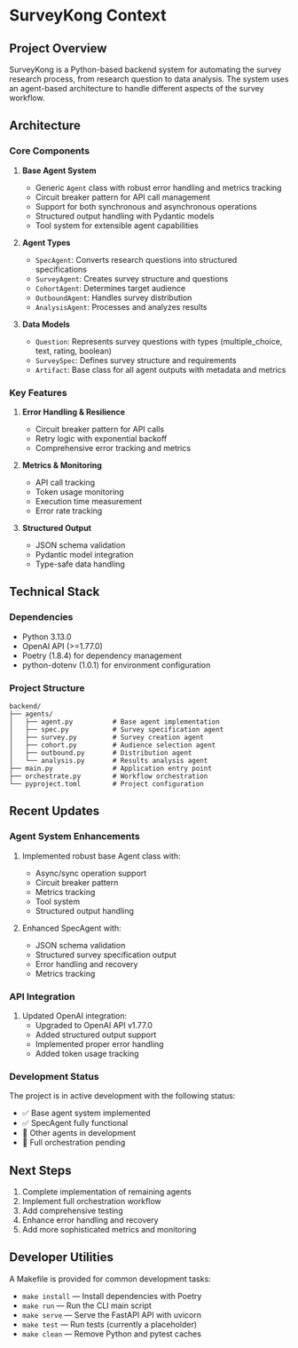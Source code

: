 # SurveyKong Context

## Project Overview

SurveyKong is a Python-based backend system for automating the survey research process, from research question to data analysis. The system uses an agent-based architecture to handle different aspects of the survey workflow.

## Architecture

### Core Components

1. **Base Agent System**

   - Generic `Agent` class with robust error handling and metrics tracking
   - Circuit breaker pattern for API call management
   - Support for both synchronous and asynchronous operations
   - Structured output handling with Pydantic models
   - Tool system for extensible agent capabilities

2. **Agent Types**

   - `SpecAgent`: Converts research questions into structured specifications
   - `SurveyAgent`: Creates survey structure and questions
   - `CohortAgent`: Determines target audience
   - `OutboundAgent`: Handles survey distribution
   - `AnalysisAgent`: Processes and analyzes results

3. **Data Models**
   - `Question`: Represents survey questions with types (multiple_choice, text, rating, boolean)
   - `SurveySpec`: Defines survey structure and requirements
   - `Artifact`: Base class for all agent outputs with metadata and metrics

### Key Features

1. **Error Handling & Resilience**

   - Circuit breaker pattern for API calls
   - Retry logic with exponential backoff
   - Comprehensive error tracking and metrics

2. **Metrics & Monitoring**

   - API call tracking
   - Token usage monitoring
   - Execution time measurement
   - Error rate tracking

3. **Structured Output**
   - JSON schema validation
   - Pydantic model integration
   - Type-safe data handling

## Technical Stack

### Dependencies

- Python 3.13.0
- OpenAI API (>=1.77.0)
- Poetry (1.8.4) for dependency management
- python-dotenv (1.0.1) for environment configuration

### Project Structure

```
backend/
├── agents/
│   ├── agent.py          # Base agent implementation
│   ├── spec.py           # Survey specification agent
│   ├── survey.py         # Survey creation agent
│   ├── cohort.py         # Audience selection agent
│   ├── outbound.py       # Distribution agent
│   └── analysis.py       # Results analysis agent
├── main.py               # Application entry point
├── orchestrate.py        # Workflow orchestration
└── pyproject.toml        # Project configuration
```

## Recent Updates

### Agent System Enhancements

1. Implemented robust base Agent class with:

   - Async/sync operation support
   - Circuit breaker pattern
   - Metrics tracking
   - Tool system
   - Structured output handling

2. Enhanced SpecAgent with:
   - JSON schema validation
   - Structured survey specification output
   - Error handling and recovery
   - Metrics tracking

### API Integration

1. Updated OpenAI integration:
   - Upgraded to OpenAI API v1.77.0
   - Added structured output support
   - Implemented proper error handling
   - Added token usage tracking

### Development Status

The project is in active development with the following status:

- ✅ Base agent system implemented
- ✅ SpecAgent fully functional
- 🚧 Other agents in development
- 🚧 Full orchestration pending

## Next Steps

1. Complete implementation of remaining agents
2. Implement full orchestration workflow
3. Add comprehensive testing
4. Enhance error handling and recovery
5. Add more sophisticated metrics and monitoring

## Developer Utilities

A Makefile is provided for common development tasks:

- `make install` — Install dependencies with Poetry
- `make run` — Run the CLI main script
- `make serve` — Serve the FastAPI API with uvicorn
- `make test` — Run tests (currently a placeholder)
- `make clean` — Remove Python and pytest caches
